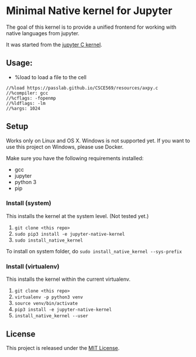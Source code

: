 # Minimal Native kernel for Jupyter

The goal of this kernel is to provide a unified frontend for working with native languages from jupyter.

It was started from the [jupyter C kernel][jupyter-c-kernel].

   [jupyter-c-kernel]: https://github.com/brendan-rius/jupyter-c-kernel

## Usage:
* %load <local file or URL> to load a file to the cell
   
```
//%load https://passlab.github.io/CSCE569/resources/axpy.c
//%compiler: gcc
//%cflags: -fopenmp
//%ldflags: -lm
//%args: 1024

```

## Setup

Works only on Linux and OS X.
Windows is not supported yet.
If you want to use this project on Windows, please use Docker.

Make sure you have the following requirements installed:

  * gcc
  * jupyter
  * python 3
  * pip


### Install (system)

This installs the kernel at the system level. (Not tested yet.)

 1. `git clone <this repo>`
 1. `sudo pip3 install -e jupyter-native-kernel`
 1. `sudo install_native_kernel`
 
 To install on system folder, do `sudo install_native_kernel --sys-prefix`



### Install (virtualenv)

This installs the kernel within the current virtualenv.

 1. `git clone <this repo>`
 1. `virtualenv -p python3 venv`
 1. `source venv/bin/activate`
 1. `pip3 install -e jupyter-native-kernel`
 1. `install_native_kernel --user`


## License

This project is released under the [MIT License](LICENSE.txt).
